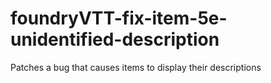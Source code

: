 # foundryVTT-fix-item-5e-unidentified-description
Patches a bug that causes items to display their descriptions
